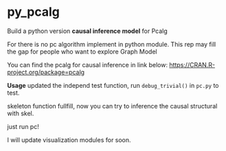 # py_pcalg
Build a python version **causal inference model** for Pcalg

For there is no pc algorithm implement in python module. This rep may fill the gap for people who want to explore Graph Model

You can find the pcalg for causal inference in link below:
   https://CRAN.R-project.org/package=pcalg


**Usage**
updated the independ test function, run `debug_trivial()` in `pc.py` to test.

skeleton function fullfill, now you can try to inference the causal structural with skel.

just run pc!

I will update visualization modules for soon.
